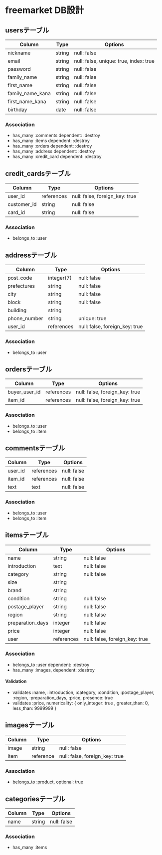 # freemarket DB設計

## usersテーブル
|Column|Type|Options|
|------|----|-------|
|nickname|string|null: false|
|email|string|null: false, unique: true, index: true|
|password|string|null: false|
|family_name|string|null: false|
|first_name|string|null: false|
|family_name_kana|string|null: false|
|first_name_kana|string|null: false|
|birthday|date|null: false|
### Association
- has_many :comments dependent: :destroy
- has_many :items dependent: :destroy
- has_many :orders dependent: :destroy
- has_many :address dependent: :destroy
- has_many :credit_card dependent: :destroy


## credit_cardsテーブル
|Column|Type|Options|
|------|----|-------|
|user_id|references|null: false, foreign_key: true|
|customer_id|string|null: false|
|card_id|string|null: false|
### Association
- belongs_to :user

## addressテーブル
|Column|Type|Options|
|------|----|-------|
|post_code|integer(7)|null: false|
|prefectures|string|null: false|
|city|string|null: false|
|block|string|null: false|
|building|string|
|phone_number|string|unique: true|
|user_id|references|null: false, foreign_key: true|
### Association
- belongs_to :user

## ordersテーブル
|Column|Type|Options|
|------|----|-------|
|buyer_user_id|references|null: false, foreign_key: true|
|item_id|references|null: false, foreign_key: true|
### Association
- belongs_to :user
- belongs_to :item

## commentsテーブル
|Column|Type|Options|
|------|----|-------|
|user_id|references|null: false|
|item_id|references|null: false|
|text|text|null: false|
### Association
- belongs_to :user
- belongs_to :item


## itemsテーブル
|Column|Type|Options|
|------|----|-------|
|name|string|null: false|
|introduction|text|null: false|
|category|string|null: false|
|size|string||
|brand|string||
|condition|string|null: false|
|postage_player|string|null: false|
|region|string|null: false|
|preparation_days|integer|null: false|
|price|integer|null: false|
|user|references|null: false, foreign_key: true|
### Association
- belongs_to :user dependent: :destroy
- has_many   :images, dependent: :destroy
#### Validation
- validates :name, :introduction, :category, :condition, :postage_player, :region, :preparation_days, :price, presence: true
- validates :price, numericality: { only_integer: true , greater_than: 0, less_than: 9999999 }

## imagesテーブル
|Column|Type|Options|
|------|----|-------|
|image|string|null: false|
|item|reference|null: false, foreign_key: true|
### Association
- belongs_to :product, optional: true 

## categoriesテーブル
|Column|Type|Options|
|------|----|-------|
|name|string|null: false|
### Association
- has_many :items

